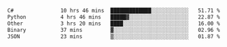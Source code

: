 <!--START_SECTION:waka-->

```txt
C#               10 hrs 46 mins  █████████████░░░░░░░░░░░░   51.71 %
Python           4 hrs 46 mins   █████▓░░░░░░░░░░░░░░░░░░░   22.87 %
Other            3 hrs 20 mins   ████░░░░░░░░░░░░░░░░░░░░░   16.00 %
Binary           37 mins         ▓░░░░░░░░░░░░░░░░░░░░░░░░   02.96 %
JSON             23 mins         ▒░░░░░░░░░░░░░░░░░░░░░░░░   01.87 %
```

<!--END_SECTION:waka-->
